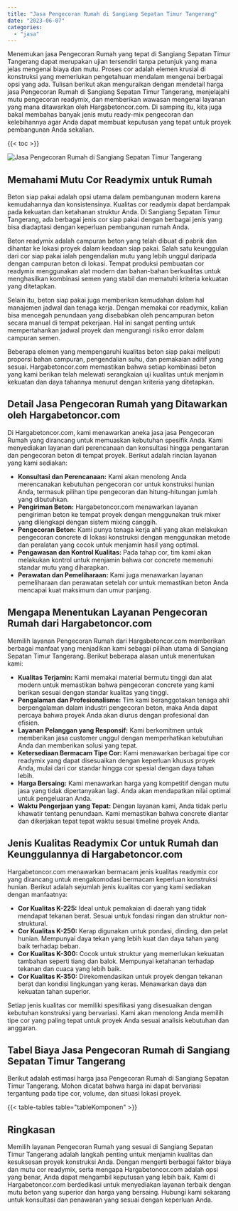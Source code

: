 ```yaml
---
title: "Jasa Pengecoran Rumah di Sangiang Sepatan Timur Tangerang"
date: "2023-06-07"
categories: 
  - "jasa"
---
```



Menemukan jasa Pengecoran Rumah yang tepat di Sangiang Sepatan Timur Tangerang dapat merupakan ujian tersendiri tanpa petunjuk yang mana jelas mengenai biaya dan mutu. Proses cor adalah elemen krusial di konstruksi yang memerlukan pengetahuan mendalam mengenai berbagai opsi yang ada. Tulisan berikut akan menguraikan dengan mendetail harga jasa Pengecoran Rumah di Sangiang Sepatan Timur Tangerang, menjelajahi mutu pengecoran readymix, dan memberikan wawasan mengenai layanan yang mana ditawarkan oleh Hargabetoncor.com. Di samping itu, kita juga bakal membahas banyak jenis mutu ready-mix pengecoran dan kelebihannya agar Anda dapat membuat keputusan yang tepat untuk proyek pembangunan Anda sekalian.

{{< toc >}}

![Jasa Pengecoran Rumah di Sangiang Sepatan Timur Tangerang](https://hargareadymixid.github.io/hbc/readymix-hbc%20(37).png)

## Memahami Mutu Cor Readymix untuk Rumah

Beton siap pakai adalah opsi utama dalam pembangunan modern karena kemudahannya dan konsistensinya. Kualitas cor readymix dapat berdampak pada kekuatan dan ketahanan struktur Anda. Di Sangiang Sepatan Timur Tangerang, ada berbagai jenis cor siap pakai dengan berbagai jenis yang bisa diadaptasi dengan keperluan pembangunan rumah Anda.

Beton readymix adalah campuran beton yang telah dibuat di pabrik dan dihantar ke lokasi proyek dalam keadaan siap pakai. Salah satu keunggulan dari cor siap pakai ialah pengendalian mutu yang lebih unggul daripada dengan campuran beton di lokasi. Tempat produksi pembuatan cor readymix menggunakan alat modern dan bahan-bahan berkualitas untuk menghasilkan kombinasi semen yang stabil dan mematuhi kriteria kekuatan yang ditetapkan.

Selain itu, beton siap pakai juga memberikan kemudahan dalam hal manajemen jadwal dan tenaga kerja. Dengan memakai cor readymix, kalian bisa mencegah penundaan yang disebabkan oleh pencampuran beton secara manual di tempat pekerjaan. Hal ini sangat penting untuk mempertahankan jadwal proyek dan mengurangi risiko error dalam campuran semen.

Beberapa elemen yang mempengaruhi kualitas beton siap pakai meliputi proporsi bahan campuran, pengendalian suhu, dan pemakaian aditif yang sesuai. Hargabetoncor.com memastikan bahwa setiap kombinasi beton yang kami berikan telah melewati serangkaian uji kualitas untuk menjamin kekuatan dan daya tahannya menurut dengan kriteria yang ditetapkan.

## Detail Jasa Pengecoran Rumah yang Ditawarkan oleh Hargabetoncor.com

Di Hargabetoncor.com, kami menawarkan aneka jasa jasa Pengecoran Rumah yang dirancang untuk memuaskan kebutuhan spesifik Anda. Kami menyediakan layanan dari perencanaan dan konsultasi hingga pengantaran dan pengecoran beton di tempat proyek. Berikut adalah rincian layanan yang kami sediakan:

- **Konsultasi dan Perencanaan:** Kami akan menolong Anda merencanakan kebutuhan pengecoran cor untuk konstruksi hunian Anda, termasuk pilihan tipe pengecoran dan hitung-hitungan jumlah yang dibutuhkan.
- **Pengiriman Beton:** Hargabetoncor.com menawarkan layanan pengiriman beton ke tempat proyek dengan menggunakan truk mixer yang dilengkapi dengan sistem mixing canggih.
- **Pengecoran Beton:** Kami punya tenaga kerja ahli yang akan melakukan pengecoran concrete di lokasi konstruksi dengan menggunakan metode dan peralatan yang cocok untuk menjamin hasil yang optimal.
- **Pengawasan dan Kontrol Kualitas:** Pada tahap cor, tim kami akan melakukan kontrol untuk menjamin bahwa cor concrete memenuhi standar mutu yang diharapkan.
- **Perawatan dan Pemeliharaan:** Kami juga menawarkan layanan pemeliharaan dan perawatan setelah cor untuk memastikan beton Anda mencapai kuat maksimum dan umur panjang.

## Mengapa Menentukan Layanan Pengecoran Rumah dari Hargabetoncor.com

Memilih layanan Pengecoran Rumah dari Hargabetoncor.com memberikan berbagai manfaat yang menjadikan kami sebagai pilihan utama di Sangiang Sepatan Timur Tangerang. Berikut beberapa alasan untuk menentukan kami:

- **Kualitas Terjamin:** Kami memakai material bermutu tinggi dan alat modern untuk memastikan bahwa pengecoran concrete yang kami berikan sesuai dengan standar kualitas yang tinggi.
- **Pengalaman dan Profesionalisme:** Tim kami beranggotakan tenaga ahli berpengalaman dalam industri pengecoran beton, maka Anda dapat percaya bahwa proyek Anda akan diurus dengan profesional dan efisien.
- **Layanan Pelanggan yang Responsif:** Kami berkomitmen untuk memberikan jasa customer unggul dengan memperhatikan kebutuhan Anda dan memberikan solusi yang tepat.
- **Ketersediaan Bermacam Tipe Cor:** Kami menawarkan berbagai tipe cor readymix yang dapat disesuaikan dengan keperluan khusus proyek Anda, mulai dari cor standar hingga cor spesial dengan daya tahan lebih.
- **Harga Bersaing:** Kami menawarkan harga yang kompetitif dengan mutu jasa yang tidak dipertanyakan lagi. Anda akan mendapatkan nilai optimal untuk pengeluaran Anda.
- **Waktu Pengerjaan yang Tepat:** Dengan layanan kami, Anda tidak perlu khawatir tentang penundaan. Kami memastikan bahwa concrete diantar dan dikerjakan tepat tepat waktu sesuai timeline proyek Anda.

## Jenis Kualitas Readymix Cor untuk Rumah dan Keunggulannya di Hargabetoncor.com

Hargabetoncor.com menawarkan bermacam jenis kualitas readymix cor yang dirancang untuk mengakomodasi bermacam keperluan konstruksi hunian. Berikut adalah sejumlah jenis kualitas cor yang kami sediakan dengan manfaatnya:

- **Cor Kualitas K-225:** Ideal untuk pemakaian di daerah yang tidak mendapat tekanan berat. Sesuai untuk fondasi ringan dan struktur non-struktural.
- **Cor Kualitas K-250:** Kerap digunakan untuk pondasi, dinding, dan pelat hunian. Mempunyai daya tekan yang lebih kuat dan daya tahan yang baik terhadap beban.
- **Cor Kualitas K-300:** Cocok untuk struktur yang memerlukan kekuatan tambahan seperti tiang dan balok. Mempunyai ketahanan terhadap tekanan dan cuaca yang lebih baik.
- **Cor Kualitas K-350:** Direkomendasikan untuk proyek dengan tekanan berat dan kondisi lingkungan yang keras. Menawarkan daya dan kekuatan tahan superior.

Setiap jenis kualitas cor memiliki spesifikasi yang disesuaikan dengan kebutuhan konstruksi yang bervariasi. Kami akan menolong Anda memilih tipe cor yang paling tepat untuk proyek Anda sesuai analisis kebutuhan dan anggaran.

## Tabel Biaya Jasa Pengecoran Rumah di Sangiang Sepatan Timur Tangerang

Berikut adalah estimasi harga jasa Pengecoran Rumah di Sangiang Sepatan Timur Tangerang. Mohon dicatat bahwa harga ini dapat bervariasi tergantung pada tipe cor, volume, dan situasi lokasi proyek.

{{< table-tables table="tableKomponen" >}}

## Ringkasan

Memilih layanan Pengecoran Rumah yang sesuai di Sangiang Sepatan Timur Tangerang adalah langkah penting untuk menjamin kualitas dan kesuksesan proyek konstruksi Anda. Dengan mengerti berbagai faktor biaya dan mutu cor readymix, serta mengapa Hargabetoncor.com adalah opsi yang benar, Anda dapat mengambil keputusan yang lebih baik. Kami di Hargabetoncor.com berdedikasi untuk menyediakan layanan terbaik dengan mutu beton yang superior dan harga yang bersaing. Hubungi kami sekarang untuk konsultasi dan penawaran yang sesuai dengan keperluan Anda.
